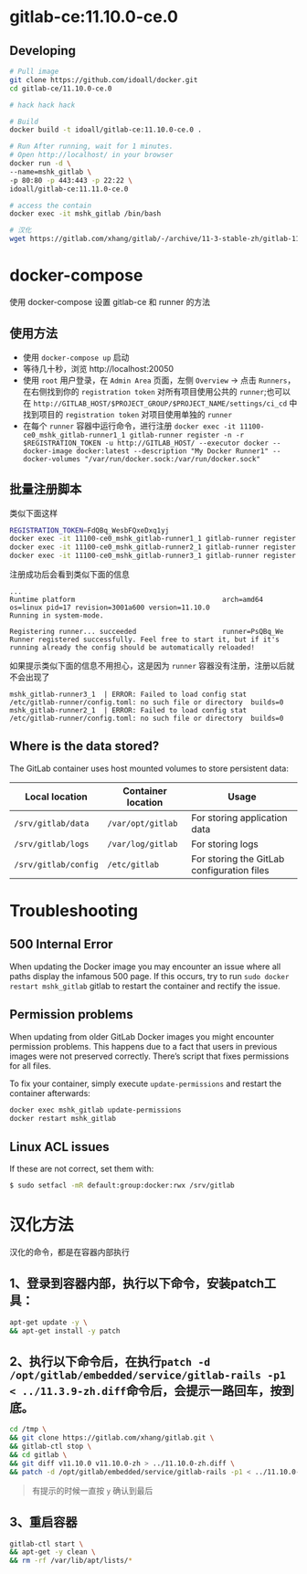 gitlab-ce:11.10.0-ce.0
=============

## Developing

```bash
# Pull image
git clone https://github.com/idoall/docker.git
cd gitlab-ce/11.10.0-ce.0

# hack hack hack

# Build
docker build -t idoall/gitlab-ce:11.10.0-ce.0 .

# Run After running, wait for 1 minutes.
# Open http://localhost/ in your browser
docker run -d \
--name=mshk_gitlab \
-p 80:80 -p 443:443 -p 22:22 \
idoall/gitlab-ce:11.11.0-ce.0

# access the contain
docker exec -it mshk_gitlab /bin/bash

# 汉化
wget https://gitlab.com/xhang/gitlab/-/archive/11-3-stable-zh/gitlab-11-3-stable-zh.tar.bz2
```



# docker-compose

使用 docker-compose 设置 gitlab-ce 和 runner 的方法

## 使用方法

* 使用 `docker-compose up` 启动
* 等待几十秒，浏览 http://localhost:20050
* 使用 `root` 用户登录，在 `Admin Area` 页面，左侧 `Overview` -> 点击 `Runners`，在右侧找到你的 `registration token` 对所有项目使用公共的 `runner`;也可以在 `http://GITLAB_HOST/$PROJECT_GROUP/$PROJECT_NAME/settings/ci_cd` 中找到项目的 `registration token` 对项目使用单独的 `runner`
* 在每个 `runner` 容器中运行命令，进行注册 `docker exec -it 11100-ce0_mshk_gitlab-runner1_1 gitlab-runner register -n -r $REGISTRATION_TOKEN -u http://GITLAB_HOST/ --executor docker --docker-image docker:latest --description "My Docker Runner1" --docker-volumes "/var/run/docker.sock:/var/run/docker.sock"`

## 批量注册脚本
类似下面这样
```bash
REGISTRATION_TOKEN=FdQBq_WesbFQxeDxq1yj
docker exec -it 11100-ce0_mshk_gitlab-runner1_1 gitlab-runner register -n -r $REGISTRATION_TOKEN -u http://GITLAB_HOST/ --executor docker --docker-image docker:latest --description "My Docker Runner1" --docker-volumes "/var/run/docker.sock:/var/run/docker.sock"
docker exec -it 11100-ce0_mshk_gitlab-runner2_1 gitlab-runner register -n -r $REGISTRATION_TOKEN -u http://GITLAB_HOST/ --executor docker --docker-image docker:latest --description "My Docker Runner2" --docker-volumes "/var/run/docker.sock:/var/run/docker.sock"
docker exec -it 11100-ce0_mshk_gitlab-runner3_1 gitlab-runner register -n -r $REGISTRATION_TOKEN -u http://GITLAB_HOST/ --executor docker --docker-image docker:latest --description "My Docker Runner3" --docker-volumes "/var/run/docker.sock:/var/run/docker.sock"
```

注册成功后会看到类似下面的信息
```
...
Runtime platform                                    arch=amd64 os=linux pid=17 revision=3001a600 version=11.10.0
Running in system-mode.

Registering runner... succeeded                     runner=PsQBq_We
Runner registered successfully. Feel free to start it, but if it's running already the config should be automatically reloaded!
```

如果提示类似下面的信息不用担心，这是因为 `runner` 容器没有注册，注册以后就不会出现了
```
mshk_gitlab-runner3_1  | ERROR: Failed to load config stat /etc/gitlab-runner/config.toml: no such file or directory  builds=0
mshk_gitlab-runner2_1  | ERROR: Failed to load config stat /etc/gitlab-runner/config.toml: no such file or directory  builds=0
```

## Where is the data stored?

The GitLab container uses host mounted volumes to store persistent data:

| Local location       | Container location | Usage                                      |
| -------------------- | ------------------ | ------------------------------------------ |
| `/srv/gitlab/data`   | `/var/opt/gitlab`  | For storing application data               |
| `/srv/gitlab/logs`   | `/var/log/gitlab`  | For storing logs                           |
| `/srv/gitlab/config` | `/etc/gitlab`      | For storing the GitLab configuration files |


# Troubleshooting

## 500 Internal Error
When updating the Docker image you may encounter an issue where all paths display the infamous 500 page. If this occurs, try to run `sudo docker restart mshk_gitlab` gitlab to restart the container and rectify the issue.

## Permission problems
When updating from older GitLab Docker images you might encounter permission problems. This happens due to a fact that users in previous images were not preserved correctly. There’s script that fixes permissions for all files.

To fix your container, simply execute `update-permissions` and restart the container afterwards:
```bash
docker exec mshk_gitlab update-permissions
docker restart mshk_gitlab
```

## Linux ACL issues
If these are not correct, set them with: 
```bash
$ sudo setfacl -mR default:group:docker:rwx /srv/gitlab
```

# 汉化方法

汉化的命令，都是在容器内部执行

## 1、登录到容器内部，执行以下命令，安装patch工具：
```bash
apt-get update -y \
&& apt-get install -y patch
```

## 2、执行以下命令后，在执行`patch -d /opt/gitlab/embedded/service/gitlab-rails -p1 < ../11.3.9-zh.diff`命令后，会提示一路回车，按到底。
```bash
cd /tmp \
&& git clone https://gitlab.com/xhang/gitlab.git \
&& gitlab-ctl stop \
&& cd gitlab \
&& git diff v11.10.0 v11.10.0-zh > ../11.10.0-zh.diff \
&& patch -d /opt/gitlab/embedded/service/gitlab-rails -p1 < ../11.10.0-zh.diff
```
> 有提示的时候一直按 `y` 确认到最后

## 3、重启容器
```bash
gitlab-ctl start \
&& apt-get -y clean \
&& rm -rf /var/lib/apt/lists/*
```
